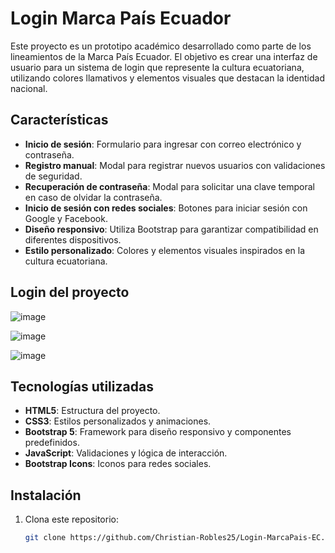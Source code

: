 # Login Marca País Ecuador

Este proyecto es un prototipo académico desarrollado como parte de los lineamientos de la Marca País Ecuador. El objetivo es crear una interfaz de usuario para un sistema de login que represente la cultura ecuatoriana, utilizando colores llamativos y elementos visuales que destacan la identidad nacional.

## Características

- **Inicio de sesión**: Formulario para ingresar con correo electrónico y contraseña.
- **Registro manual**: Modal para registrar nuevos usuarios con validaciones de seguridad.
- **Recuperación de contraseña**: Modal para solicitar una clave temporal en caso de olvidar la contraseña.
- **Inicio de sesión con redes sociales**: Botones para iniciar sesión con Google y Facebook.
- **Diseño responsivo**: Utiliza Bootstrap para garantizar compatibilidad en diferentes dispositivos.
- **Estilo personalizado**: Colores y elementos visuales inspirados en la cultura ecuatoriana.

## Login del proyecto
![image](https://github.com/user-attachments/assets/06c33127-e464-4bde-9f39-9f06e6425c02)

![image](https://github.com/user-attachments/assets/b3e3586c-f7ce-4709-a8eb-fb6d8ac0a416)

![image](https://github.com/user-attachments/assets/c5daeeaa-5b44-462e-b1de-0d4ddc7c66d6)

## Tecnologías utilizadas

- **HTML5**: Estructura del proyecto.
- **CSS3**: Estilos personalizados y animaciones.
- **Bootstrap 5**: Framework para diseño responsivo y componentes predefinidos.
- **JavaScript**: Validaciones y lógica de interacción.
- **Bootstrap Icons**: Iconos para redes sociales.

## Instalación

1. Clona este repositorio:
   ```bash
   git clone https://github.com/Christian-Robles25/Login-MarcaPais-EC.git

